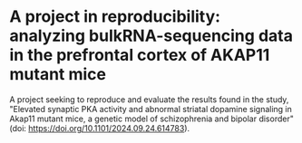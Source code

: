 # A project in reproducibility: analyzing bulkRNA-sequencing data in the prefrontal cortex of AKAP11 mutant mice
A project seeking to reproduce and evaluate the results found in the study, "Elevated synaptic PKA activity and abnormal striatal dopamine signaling in Akap11 mutant mice, a genetic model of schizophrenia and bipolar disorder" (doi: https://doi.org/10.1101/2024.09.24.614783).
